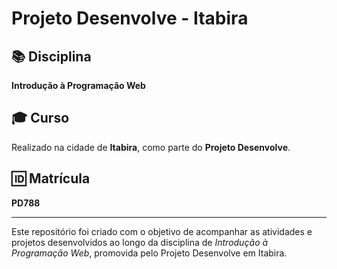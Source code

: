 # Projeto Desenvolve - Itabira

## 📚 Disciplina
**Introdução à Programação Web**

## 🎓 Curso
Realizado na cidade de **Itabira**, como parte do **Projeto Desenvolve**.

## 🆔 Matrícula
**PD788**

---

Este repositório foi criado com o objetivo de acompanhar as atividades e projetos desenvolvidos ao longo da disciplina de *Introdução à Programação Web*, promovida pelo Projeto Desenvolve em Itabira.
